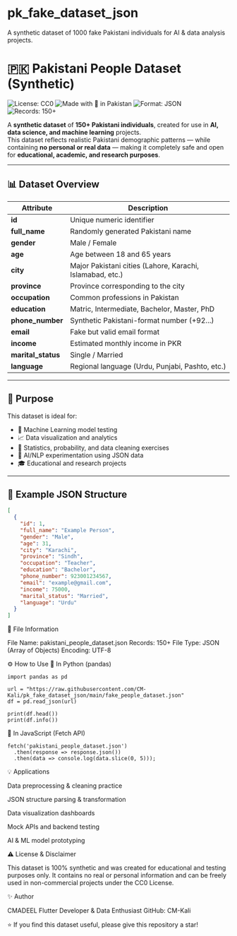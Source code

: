 
# pk_fake_dataset_json
A synthetic dataset of 1000 fake Pakistani individuals for AI & data analysis projects.

# 🇵🇰 Pakistani People Dataset (Synthetic)
![License: CC0](https://img.shields.io/badge/License-CC0%201.0-lightgrey.svg)
![Made with 💚 in Pakistan](https://img.shields.io/badge/Made%20with-%F0%9F%92%9A%20in%20Pakistan-green)
![Format: JSON](https://img.shields.io/badge/Format-JSON-blue)
![Records: 150+](https://img.shields.io/badge/Records-150+-orange)

A **synthetic dataset** of **150+ Pakistani individuals**, created for use in **AI, data science, and machine learning** projects.  
This dataset reflects realistic Pakistani demographic patterns — while containing **no personal or real data** — making it completely safe and open for **educational, academic, and research purposes**.

---

## 📊 Dataset Overview

| Attribute | Description |
|------------|-------------|
| **id** | Unique numeric identifier |
| **full_name** | Randomly generated Pakistani name |
| **gender** | Male / Female |
| **age** | Age between 18 and 65 years |
| **city** | Major Pakistani cities (Lahore, Karachi, Islamabad, etc.) |
| **province** | Province corresponding to the city |
| **occupation** | Common professions in Pakistan |
| **education** | Matric, Intermediate, Bachelor, Master, PhD |
| **phone_number** | Synthetic Pakistani-format number (+92...) |
| **email** | Fake but valid email format |
| **income** | Estimated monthly income in PKR |
| **marital_status** | Single / Married |
| **language** | Regional language (Urdu, Punjabi, Pashto, etc.) |

---

## 🧠 Purpose

This dataset is ideal for:

- 🤖 Machine Learning model testing  
- 📈 Data visualization and analytics  
- 🧮 Statistics, probability, and data cleaning exercises  
- 🧠 AI/NLP experimentation using JSON data  
- 🎓 Educational and research projects  

---

## 🧾 Example JSON Structure

```json
[
  {
    "id": 1,
    "full_name": "Example Person",
    "gender": "Male",
    "age": 31,
    "city": "Karachi",
    "province": "Sindh",
    "occupation": "Teacher",
    "education": "Bachelor",
    "phone_number": 923001234567,
    "email": "example@gmail.com",
    "income": 75000,
    "marital_status": "Married",
    "language": "Urdu"
  }
]
```
🧩 File Information

File Name: pakistani_people_dataset.json
Records: 150+
File Type: JSON (Array of Objects)
Encoding: UTF-8

⚙️ How to Use
🔹 In Python (pandas)
```
import pandas as pd

url = "https://raw.githubusercontent.com/CM-Kali/pk_fake_dataset_json/main/fake_people_dataset.json"
df = pd.read_json(url)

print(df.head())
print(df.info())

```
🔹 In JavaScript (Fetch API)
```
fetch('pakistani_people_dataset.json')
  .then(response => response.json())
  .then(data => console.log(data.slice(0, 5)));
```
💡 Applications

Data preprocessing & cleaning practice

JSON structure parsing & transformation

Data visualization dashboards

Mock APIs and backend testing

AI & ML model prototyping

⚠️ License & Disclaimer

This dataset is 100% synthetic and was created for educational and testing purposes only.
It contains no real or personal information and can be freely used in non-commercial projects under the CC0 License.

✨ Author

CMADEEL
Flutter Developer & Data Enthusiast
GitHub: CM-Kali

⭐ If you find this dataset useful, please give this repository a star!
